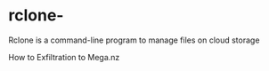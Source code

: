 # rclone-
Rclone is a command-line program to manage files on cloud storage

How to Exfiltration to Mega.nz 
